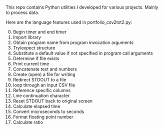 This repo contains Python utilities I developed for various projects.
Mainly to process data.

Here are the language features used in 
portfolio_csv2txt2.py:

0. Begin timer and end timer
0. Import library
0. Obtain program name from program invocation arguments
1. Try/expect structure
2. Substitute a default value if not specified in program call arguments
0. Determine if file exists
1. Print current time
2. Concatenate text and numbers
3. Create (open) a file for writing 
0. Redirect STDOUT to a file
4. loop through an input CSV file
5. Reference specific columns
0. Line continuation character
1. Reset STDOUT back to original screen
6. Calculate elapsed time
0. Convert microseconds to seconds
0. Format floating point number
0. Calculate ratio
